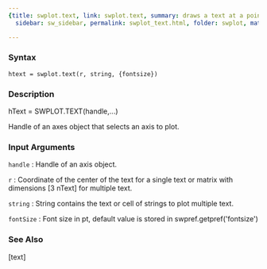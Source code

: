 ```yaml
---
{title: swplot.text, link: swplot.text, summary: draws a text at a point in 3D, keywords: sample,
  sidebar: sw_sidebar, permalink: swplot_text.html, folder: swplot, mathjax: 'true'}

---
```


### Syntax

`htext = swplot.text(r, string, {fontsize})`

### Description

hText = SWPLOT.TEXT(handle,...)
 
Handle of an axes object that selects an axis to plot.
 

### Input Arguments

`handle`
: Handle of an axis object.

`r`
: Coordinate of the center of the text for a single text or
  matrix with dimensions [3 nText] for multiple text.

`string`
: String contains the text or cell of strings to plot multiple
  text.

`fontSize`
: Font size in pt, default value is stored in
  swpref.getpref('fontsize')

### See Also

[text]

